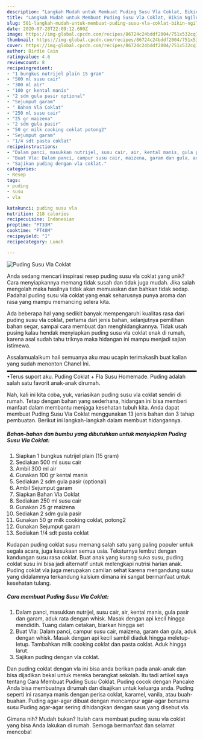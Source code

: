 ```yaml
---
description: "Langkah Mudah untuk Membuat Puding Susu Vla Coklat, Bikin Ngiler"
title: "Langkah Mudah untuk Membuat Puding Susu Vla Coklat, Bikin Ngiler"
slug: 501-langkah-mudah-untuk-membuat-puding-susu-vla-coklat-bikin-ngiler
date: 2020-07-28T22:09:12.600Z
image: https://img-global.cpcdn.com/recipes/86724c24bddf2004/751x532cq70/puding-susu-vla-coklat-foto-resep-utama.jpg
thumbnail: https://img-global.cpcdn.com/recipes/86724c24bddf2004/751x532cq70/puding-susu-vla-coklat-foto-resep-utama.jpg
cover: https://img-global.cpcdn.com/recipes/86724c24bddf2004/751x532cq70/puding-susu-vla-coklat-foto-resep-utama.jpg
author: Birdie Cain
ratingvalue: 4.6
reviewcount: 8
recipeingredient:
- "1 bungkus nutrijel plain 15 gram"
- "500 ml susu cair"
- "300 ml air"
- "100 gr kental manis"
- "2 sdm gula pasir optional"
- "Sejumput garam"
- " Bahan Vla Coklat"
- "250 ml susu cair"
- "25 gr maizena"
- "2 sdm gula pasir"
- "50 gr milk cooking coklat potong2"
- "Sejumput garam"
- "1/4 sdt pasta coklat"
recipeinstructions:
- "Dalam panci, masukkan nutrijel, susu cair, air, kental manis, gula pasir dan garam, aduk rata dengan whisk. Masak dengan api kecil hingga mendidih. Tuang dalam cetakan, biarkan hingga set"
- "Buat Vla: Dalam panci, campur susu cair, maizena, garam dan gula, aduk dengan whisk. Masak dengan api kecil sambil diaduk hingga meletup-letup. Tambahkan milk cooking coklat dan pasta coklat. Aduk hingga larut."
- "Sajikan puding dengan vla coklat."
categories:
- Resep
tags:
- puding
- susu
- vla

katakunci: puding susu vla 
nutrition: 218 calories
recipecuisine: Indonesian
preptime: "PT33M"
cooktime: "PT48M"
recipeyield: "1"
recipecategory: Lunch

---
```



![Puding Susu Vla Coklat](https://img-global.cpcdn.com/recipes/86724c24bddf2004/751x532cq70/puding-susu-vla-coklat-foto-resep-utama.jpg)

Anda sedang mencari inspirasi resep puding susu vla coklat yang unik? Cara menyiapkannya memang tidak susah dan tidak juga mudah. Jika salah mengolah maka hasilnya tidak akan memuaskan dan bahkan tidak sedap. Padahal puding susu vla coklat yang enak seharusnya punya aroma dan rasa yang mampu memancing selera kita.

Ada beberapa hal yang sedikit banyak mempengaruhi kualitas rasa dari puding susu vla coklat, pertama dari jenis bahan, selanjutnya pemilihan bahan segar, sampai cara membuat dan menghidangkannya. Tidak usah pusing kalau hendak menyiapkan puding susu vla coklat enak di rumah, karena asal sudah tahu triknya maka hidangan ini mampu menjadi sajian istimewa.

Assalamualaikum haii semuanya aku mau ucapin terimakasih buat kalian yang sudah menonton Chanel Ini. ▬▬▬▬▬▬▬▬▬▬▬▬▬▬▬▬▬▬▬▬▬▬▬▬▬▬▬▬▬▬▬▬▬▬▬▬ •Terus suport aku. Puding Coklat + Fla Susu Homemade. Puding adalah salah satu favorit anak-anak dirumah.


Nah, kali ini kita coba, yuk, variasikan puding susu vla coklat sendiri di rumah. Tetap dengan bahan yang sederhana, hidangan ini bisa memberi manfaat dalam membantu menjaga kesehatan tubuh kita. Anda dapat membuat Puding Susu Vla Coklat menggunakan 13 jenis bahan dan 3 tahap pembuatan. Berikut ini langkah-langkah dalam membuat hidangannya.

<!--inarticleads1-->

##### Bahan-bahan dan bumbu yang dibutuhkan untuk menyiapkan Puding Susu Vla Coklat:

1. Siapkan 1 bungkus nutrijel plain (15 gram)
1. Sediakan 500 ml susu cair
1. Ambil 300 ml air
1. Gunakan 100 gr kental manis
1. Sediakan 2 sdm gula pasir (optional)
1. Ambil Sejumput garam
1. Siapkan  Bahan Vla Coklat
1. Sediakan 250 ml susu cair
1. Gunakan 25 gr maizena
1. Sediakan 2 sdm gula pasir
1. Gunakan 50 gr milk cooking coklat, potong2
1. Gunakan Sejumput garam
1. Sediakan 1/4 sdt pasta coklat


Kudapan puding coklat susu memang salah satu yang paling populer untuk segala acara, juga kesukaan semua usia. Teksturnya lembut dengan kandungan susu rasa coklat. Buat anak yang kurang suka susu, puding coklat susu ini bisa jadi alternatif untuk melengkapi nutrisi harian anak. Puding coklat vla juga merupakan camilan sehat karena mengandung susu yang didalamnya terkandung kalsium dimana ini sangat bermanfaat untuk kesehatan tulang. 

<!--inarticleads2-->

##### Cara membuat Puding Susu Vla Coklat:

1. Dalam panci, masukkan nutrijel, susu cair, air, kental manis, gula pasir dan garam, aduk rata dengan whisk. Masak dengan api kecil hingga mendidih. Tuang dalam cetakan, biarkan hingga set
1. Buat Vla: Dalam panci, campur susu cair, maizena, garam dan gula, aduk dengan whisk. Masak dengan api kecil sambil diaduk hingga meletup-letup. Tambahkan milk cooking coklat dan pasta coklat. Aduk hingga larut.
1. Sajikan puding dengan vla coklat.


Dan puding coklat dengan vla ini bisa anda berikan pada anak-anak dan bisa dijadikan bekal untuk mereka berangkat sekolah. Itu tadi artikel saya tentang Cara Membuat Puding Susu Coklat. Puding cocok dengan Pancake Anda bisa membuatnya dirumah dan disajikan untuk keluarga anda. Puding seperti ini rasanya manis dengan perisa coklat, karamel, vanila, atau buah-buahan. Puding agar-agar dibuat dengan mencampur agar-agar bersama susu Puding agar-agar sering dihidangkan dengan saus yang disebut vla. 

Gimana nih? Mudah bukan? Itulah cara membuat puding susu vla coklat yang bisa Anda lakukan di rumah. Semoga bermanfaat dan selamat mencoba!
